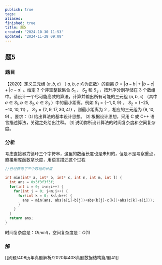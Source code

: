 ```yaml
---
publish: true
tags: 
aliases: 
finished: true
title: 题5
created: "2024-10-30 11:53"
updated: "2024-11-28 09:08"
---
```

## 题5
### 题目
【2020】定义三元组 $(a, b, c)$ （ $a,b,c$ 均为正数）的距离 $D = |a - b| + |b - c| + |c - a|$ 。给定 $3$ 个非空整数集合 $S_1$ 、 $S_2$ 和 $S_3$ ，按升序分别存储在 $3$ 个数组中。请设计一个尽可能高效的算法，计算并输出所有可能的三元组 $(a, b, c)$ （其中 $a\in S_1, b\in S_2, c\in S_3$ ）中的最小距离。例如 $S_1 = \{-1, 0, 9\}$ ， $S_2 = \{-25, -10, 10, 11\}$ ， $S_3 = \{2, 9, 17, 30, 41\}$ ，则最小距离为 $2$ ，相应的三元组为 $(9, 10, 9)$ 。要求：
⑴ 给出算法的基本设计思想。
⑵ 根据设计思想，采用 C 或 C++ 语言描述算法，关键之处给出注释。
⑶ 说明你所设计算法的时间复杂度和空间复杂度。
### 分析
考虑直接暴力循环三个字符串，这里的数组长度也是未知的，但是不是考察重点，直接用库函数拿长度，用语言描述这个过程
```c
//已经获得了三个数组的长度

int min(int* a, int* b, int* c, int n, int m, int l) {
  int ans = 0x3f3f3f3f;
  for(int i = 0; i<n;i++) {
    for(int j = 0; j<m;j++) {
      for(int k = 0; k<l;k++) {
        ans = min(ans, abs(a[i]-b[j])+abs(b[j]-c[k])+abs(c[k]-a[i]));
      }
    }
  }
  return ans;
}
```
时间复杂度是：$O(nml)$，空间复杂度是：$O(1)$
### 解
[[刷题/408历年真题解析/2020年408真题数据结构篇/题41]]

